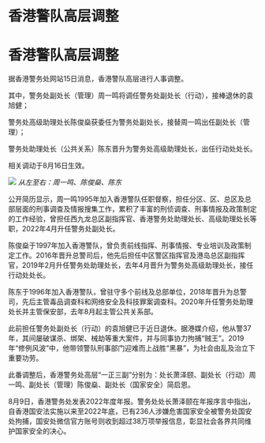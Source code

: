 # 香港警队高层调整

# 香港警队高层调整

据香港警务处网站15日消息，香港警队高层进行人事调整。

其中，警务处副处长（管理）周一鸣将调任警务处副处长（行动），接棒退休的袁旭健；

警务处高级助理处长陈俊燊获委任为警务处副处长，接替周一鸣出任副处长（管理）；

警务处助理处长（公共关系）陈东晋升为警务处高级助理处长，出任行动处处长。

相关调动于8月16日生效。

![](https://inews.gtimg.com/om_bt/OF8iIM1n6np6X3Vou5RIKUVWHQHzBqBbpfSPNpXYRd5hcAA/1000)
_从左至右：周一鸣、陈俊燊、陈东_

公开简历显示，周一鸣1995年加入香港警队任职督察，担任分区、区、总区及总部层面的刑事调查及情报搜集工作，累积了丰富的刑侦调查、刑事情报及政策制定的工作经验，曾担任西九龙总区副指挥官、香港警务处助理处长、高级助理处长等职，2022年4月升任警务处副处长。

陈俊燊于1997年加入香港警队，曾负责前线指挥、刑事情报、专业培训及政策制定工作。2016年晋升总警司后，他先后担任中区警区指挥官及港岛总区副指挥官，2019年2月升任警务处助理处长，去年4月晋升为警务处高级助理处长，接任行动处处长。

陈东于1996年加入香港警队，曾驻守多个前线及总部单位，2018年晋升为总警司，先后主管毒品调查科和网络安全及科技罪案调查科。2020年升任警务处助理处长并主管保安部，去年8月起主管公共关系部。

此前担任警务处副处长（行动）的袁旭健已于近日退休。据港媒介绍，他从警37年，其间屡破谋杀、绑架、械劫等重大案件，并与同事协力拘捕“贼王”。2019年“修例风波”中，他带领警队刑事部门迎难而上战胜“黑暴”，为社会由乱及治立下重要功劳。

此番调整后，香港警务处高层“一正三副”分别为：处长萧泽颐、副处长（行动）周一鸣、副处长（管理）陈俊燊、副处长（国家安全）简启恩。

8月9日，香港警务处发表2022年度年报。警务处处长萧泽颐在年报序言中指出，自香港国安法实施以来至2022年底，已有236人涉嫌危害国家安全被警务处国安处拘捕，国安处微信官方账号则收到超过38万项举报信息，彰显社会各界共同维护国家安全的决心。

